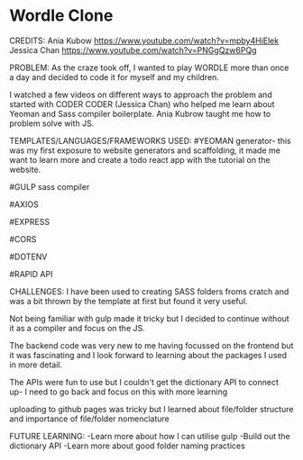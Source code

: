 # Wordle Clone
CREDITS: 
Ania Kubow https://www.youtube.com/watch?v=mpby4HiElek
Jessica Chan https://www.youtube.com/watch?v=PNGgQzw6PQg

PROBLEM: As the craze took off, I wanted to play WORDLE more than once a day and decided to code it for myself and my children.

I watched a few videos on different ways to approach the problem and started with CODER CODER (Jessica Chan) who helped me learn about Yeoman and Sass compiler boilerplate. Ania Kubrow taught me how to problem solve with JS.

TEMPLATES/LANGUAGES/FRAMEWORKS USED:
#YEOMAN generator- this was my first exposure to website generators and scaffolding, it made me want to learn more and create a todo react app with the tutorial on the website.

#GULP sass compiler

#AXIOS

#EXPRESS

#CORS

#DOTENV

#RAPID API

CHALLENGES:
I have been used to creating SASS folders froms cratch and was a bit thrown by the template at first but found it very useful.

Not being familiar with gulp made it tricky but I decided to continue without it as a compiler and focus on the JS.

The backend code was very new to me having focussed on the frontend but it was fascinating and I look forward to learning about the packages I used in more detail.

The APIs were fun to use but I couldn't get the dictionary API to connect up- I need to go back and focus on this with more learning

uploading to github pages was tricky but I learned about file/folder structure and importance of file/folder nomenclature

FUTURE LEARNING: 
-Learn more about how I can utilise gulp
-Build out the dictionary API 
-Learn more about good folder naming practices
